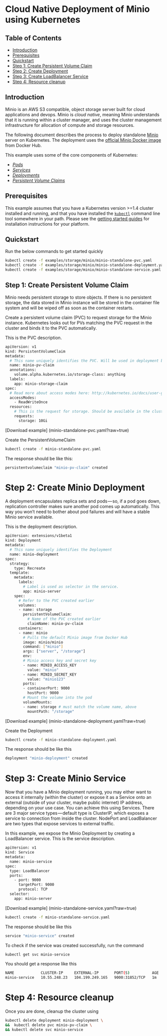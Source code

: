 # Cloud Native Deployment of Minio using Kubernetes

## Table of Contents

- [Introduction](#introduction)
- [Prerequisites](#prerequisites)
- [Quickstart](#quickstart)
- [Step 1: Create Persistent Volume Claim](#step-1-create-persistent-volume-claim)
- [Step 2: Create Deployment](#step-2-create-minio-deployment)
- [Step 3: Create LoadBalancer Service](#step-3-create-minio-service)
- [Step 4: Resource cleanup](#step-4-resource-cleanup)

## Introduction
Minio is an AWS S3 compatible, object storage server built for cloud applications and devops. Minio is _cloud native_, meaning Minio understands that it is running within a cluster manager, and uses the cluster management infrastructure for allocation of compute and storage resources.

The following document describes the process to deploy standalone [Minio](https://minio.io/) server on Kubernetes. The deployment uses the [official Minio Docker image](https://hub.docker.com/r/minio/minio/~/dockerfile/) from Docker Hub.

This example uses some of the core components of Kubernetes:

- [_Pods_](https://kubernetes.io/docs/user-guide/pods/)
- [_Services_](https://kubernetes.io/docs/user-guide/services/)
- [_Deployments_](https://kubernetes.io/docs/user-guide/deployments/)
- [_Persistent Volume Claims_](https://kubernetes.io/docs/user-guide/persistent-volumes/#persistentvolumeclaims)

## Prerequisites

This example assumes that you have a Kubernetes version >=1.4 cluster installed and running, and that you have installed the [`kubectl`](../../../docs/user-guide/kubectl/kubectl.md)
command line tool somewhere in your path.  Please see the
[getting started guides](../../../docs/getting-started-guides/)
for installation instructions for your platform.

## Quickstart

Run the below commands to get started quickly

```sh
kubectl create -f examples/storage/minio/minio-standalone-pvc.yaml
kubectl create -f examples/storage/minio/minio-standalone-deployment.yaml
kubectl create -f examples/storage/minio/minio-standalone-service.yaml
```

## Step 1: Create Persistent Volume Claim

Minio needs persistent storage to store objects. If there is no
persistent storage, the data stored in Minio instance will be stored in the container file system and will be wiped off as soon as the container restarts.

Create a persistent volume claim (PVC) to request storage for the Minio instance. Kubernetes looks out for PVs matching the PVC request in the cluster and binds it to the PVC automatically.

This is the PVC description.

```sh
apiVersion: v1
kind: PersistentVolumeClaim
metadata:
  # This name uniquely identifies the PVC. Will be used in deployment below.
  name: minio-pv-claim
  annotations:
    volume.alpha.kubernetes.io/storage-class: anything
  labels:
    app: minio-storage-claim
spec:
  # Read more about access modes here: http://kubernetes.io/docs/user-guide/persistent-volumes/#access-modes
  accessModes:
    - ReadWriteOnce
  resources:
    # This is the request for storage. Should be available in the cluster.
    requests:
      storage: 10Gi
```
[Download example] (minio-standalone-pvc.yaml?raw=true)

Create the PersistentVolumeClaim

```sh
kubectl create -f minio-standalone-pvc.yaml
```
The response should be like this:

```sh
persistentvolumeclaim "minio-pv-claim" created
```

# Step 2: Create Minio Deployment

A deployment encapsulates replica sets and pods — so, if a pod goes down, replication controller makes sure another pod comes up automatically. This way you won’t need to bother about pod failures and will have a stable Minio service available.

This is the deployment description.

```sh
apiVersion: extensions/v1beta1
kind: Deployment
metadata:
  # This name uniquely identifies the Deployment
  name: minio-deployment
spec:
  strategy:
    type: Recreate
  template:
    metadata:
      labels:
        # Label is used as selector in the service.
        app: minio-server
    spec:
      # Refer to the PVC created earlier
      volumes:
      - name: storage
        persistentVolumeClaim:
          # Name of the PVC created earlier
          claimName: minio-pv-claim
      containers:
      - name: minio
        # Pulls the default Minio image from Docker Hub
        image: minio/minio
        command: ["minio"]
        args: ["server", "/storage"]
        env:
        # Minio access key and secret key
        - name: MINIO_ACCESS_KEY
          value: "minio"
        - name: MINIO_SECRET_KEY
          value: "minio123"
        ports:
        - containerPort: 9000
          hostPort: 9000
        # Mount the volume into the pod
        volumeMounts:
        - name: storage # must match the volume name, above
          mountPath: "/storage"
```

[Download example] (minio-standalone-deployment.yaml?raw=true)

Create the Deployment

```sh
kubectl create -f minio-standalone-deployment.yaml
```

The response should be like this

```sh
deployment "minio-deployment" created
```

# Step 3: Create Minio Service

Now that you have a Minio deployment running, you may either want to access it internally (within the cluster) or expose it as a Service onto an external (outside of your cluster, maybe public internet) IP address, depending on your use case. You can achieve this using Services. There are 3 major service types — default type is ClusterIP, which exposes a service to connection from inside the cluster. NodePort and LoadBalancer are two types that expose services to external traffic.

In this example, we expose the Minio Deployment by creating a LoadBalancer service. This is the service description.

```sh
apiVersion: v1
kind: Service
metadata:
  name: minio-service
spec:
  type: LoadBalancer
  ports:
    - port: 9000
      targetPort: 9000
      protocol: TCP
  selector:
    app: minio-server
```

[Download example] (minio-standalone-service.yaml?raw=true)

```sh
kubectl create -f minio-standalone-service.yaml
```

The response should be like this

```sh
service "minio-service" created
```
To check if the service was created successfully, run the command

```sh
kubectl get svc minio-service
```

You should get a response like this
```sh
NAME            CLUSTER-IP     EXTERNAL-IP       PORT(S)          AGE
minio-service   10.55.248.23   104.199.249.165   9000:31852/TCP   1m
```

# Step 4: Resource cleanup

Once you are done, cleanup the cluster using
```sh
kubectl delete deployment minio-deployment \
&&  kubectl delete pvc minio-pv-claim \
&& kubectl delete svc minio-service
```
